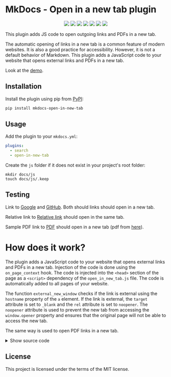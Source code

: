 # MkDocs - Open in a new tab plugin

<p align="center">
<a href="https://hits.seeyoufarm.com"><img src="https://hits.seeyoufarm.com/api/count/incr/badge.svg?url=https%3A%2F%2Fgithub.com%2FJakubAndrysek%2Fmkdocs-open-in-new-tab&count_bg=%2379C83D&title_bg=%23555555&icon=&icon_color=%23E7E7E7&title=hits&edge_flat=true"/></a>
<img src="https://img.shields.io/github/license/JakubAndrysek/mkdocs-open-in-new-tab?style=flat-square">
<img src="https://img.shields.io/github/v/release/JakubAndrysek/mkdocs-open-in-new-tab?style=flat-square">
<img src="https://img.shields.io/github/stars/JakubAndrysek/mkdocs-open-in-new-tab?style=flat-square">
<img src="https://img.shields.io/github/forks/JakubAndrysek/mkdocs-open-in-new-tab?style=flat-square">
<img src="https://img.shields.io/github/issues/JakubAndrysek/mkdocs-open-in-new-tab?style=flat-square">
<img src="https://static.pepy.tech/personalized-badge/mkdocs-open-in-new-tab?period=month&units=international_system&left_color=black&right_color=orange&left_text=Downloads">
</p>

This plugin adds JS code to open outgoing links and PDFs in a new tab.

The automatic opening of links in a new tab is a common feature of modern websites. It is also a good practice for accessibility. However, it is not a default behavior of Markdown. This plugin adds a JavaScript code to your website that opens external links and PDFs in a new tab.

Look at the [demo](https://newtab.kubaandrysek.cz/).

## Installation

Install the plugin using pip from [PyPI](https://pypi.org/project/mkdocs-open-in-new-tab/):

```bash
pip install mkdocs-open-in-new-tab
```

## Usage

Add the plugin to your `mkdocs.yml`:

```yaml
plugins:
  - search
  - open-in-new-tab
```

Create the `js` folder if it does not exist in your project's root folder:

```shell
mkdir docs/js
touch docs/js/.keep
```

## Testing
Link to [Google](https://google.com) and [GitHub](https://github.com).
Both should links should open in a new tab.

Relative link to [Relative link](./docs/RelativeLink.md) should open in the same tab.

Sample PDF link to [PDF](./docs/assets/sample.pdf) should open in a new tab (pdf from [here](https://www.africau.edu/images/default/sample.pdf)).


# How does it work?
The plugin adds a JavaScript code to your website that opens external links and PDFs in a new tab. Injection of the code is done using the `on_page_context` hook. The code is injected into the `<head>` section of the page as a `<script>` dependency of the `open_in_new_tab.js` file. The code is automatically added to all pages of your website.


The function `external_new_window` checks if the link is external using the `hostname` property of the `a` element. If the link is external, the `target` attribute is set to `_blank` and the `rel` attribute is set to `noopener`. The `noopener` attribute is used to prevent the new tab from accessing the `window.opener` property and ensures that the original page will not be able to access the new tab.

The same way is used to open PDF links in a new tab.



<details><summary>Show source code</summary>
<p>

Look at this source <a href="https://github.com/JakubAndrysek/mkdocs-open-in-new-tab/blob/main/open_in_new_tab/js/open_in_new_tab.js">open_in_new_tab.js</a>:

```js
// Description: Open external links in a new tab and PDF links in a new tab
// Based on: https://jekyllcodex.org/without-plugin/new-window-fix/

// Open external links in a new window
function external_new_window() {
    for(let c = document.getElementsByTagName("a"), a = 0; a < c.length; a++) {
        let b = c[a];
        if(b.getAttribute("href") && b.host !== location.host) {
            b.target = "_blank";
            b.rel = "noopener";
        }
    }
}

// Open PDF links in a new window
function pdf_new_window() {
    if (!document.getElementsByTagName) {
        return false;
    }

    const extensions = ['.pdf', '.doc', '.docx', '.json', '.xls', '.xlsx', '.ppt', '.pptx', '.zip', '.rar', '.tar', '.gz', '.7z', '.bz2', '.xz', '.tgz', '.tar.gz'];
    let links = document.getElementsByTagName("a");

    for (let eleLink = 0; eleLink < links.length; eleLink++) {
        let href = links[eleLink].href.toLowerCase(); // Convert href to lowercase for case-insensitive matching

        if (extensions.some(ext => href.endsWith(ext))) {
            links[eleLink].onclick = function() {
                window.open(this.href);
                return false;
            }
        }
    }
}

function apply_rules() {
    external_new_window();
    pdf_new_window();
}

if (typeof document$ !== "undefined") {
    // Compatibility with mkdocs-material's instant loading feature
    document$.subscribe(function() {
        apply_rules();
    });
} else {
    // For browsers without mkdocs-material's instant loading feature
    document.addEventListener("DOMContentLoaded", function() {
        apply_rules();
    });
}

```
</p>
</details>

<!-- ## Known issues
This extension does not work with mkdocs-material [navigation.instant](https://squidfunk.github.io/mkdocs-material/setup/setting-up-navigation/#instant-loading). JS could not be loaded when the page is loaded instantly. If you know how to fix it, please let me know. Issue is [here](https://github.com/JakubAndrysek/mkdocs-open-in-new-tab/issues/2). -->

## License

This project is licensed under the terms of the MIT license.
